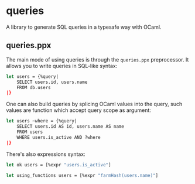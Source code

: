 # queries

A library to generate SQL queries in a typesafe way with OCaml.

## queries.ppx

The main mode of using queries is through the `queries.ppx` preprocessor. It
allows you to write queries in SQL-like syntax:
```ocaml
let users = {%query|
    SELECT users.id, users.name
    FROM db.users
|}
```

One can also build queries by splicing OCaml values into the query, such values
are function which accept query scope as argument:
```ocaml
let users ~where = {%query|
    SELECT users.id AS id, users.name AS name
    FROM users
    WHERE users.is_active AND ?where
|}
```

There's also expressions syntax:

```ocaml
let ok users = [%expr "users.is_active"]

let using_functions users = [%expr "farmHash(users.name)"]
```
